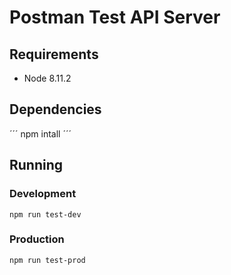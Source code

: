 # Postman Test API Server

## Requirements

 - Node 8.11.2


## Dependencies

´´´ npm intall ´´´

## Running

### Development

```npm run test-dev```

### Production

```npm run test-prod```
